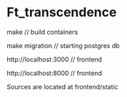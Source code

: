 # Ft_transcendence

make // build containers

make migration // starting postgres db

http://localhost:3000 // frontend

http://localhost:8000 // frontend

Sources are located at frontend/static
